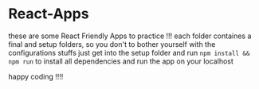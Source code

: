 # React-Apps

these are some React Friendly Apps to practice !!!
each folder containes a final and setup folders, so you don't to bother yourself with the configurations stuffs 
just get into the setup folder and run `npm install && npm run` to install all dependencies and run the app on your localhost

happy coding !!!!
